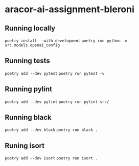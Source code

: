 # aracor-ai-assignment-bleroni

## Running locally
`poetry install --with development`
`poetry run python -m src.models.openai_config`

## Running tests
`poetry add --dev pytest`
`poetry run pytest -v`

## Running pylint
`poetry add --dev pylint`
`poetry run pylint src/`

## Running black
`poetry add --dev black`
`poetry run black .`

## Runing isort
`poetry add --dev isort`
`poetry run isort .`